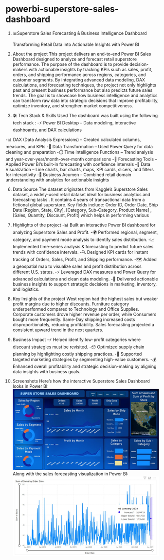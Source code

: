# powerbi-superstore-sales-dashboard
1. 📊Superstore Sales Forecasting & Business Intelligence Dashboard
   
   Transforming Retail Data into Actionable Insights with Power BI

3. About the project 
   This project delivers an end-to-end Power BI Sales Dashboard designed to analyze and forecast retail superstore performance. The purpose of the dashboard is        to provide decision-makers with actionable insights by tracking KPIs such as sales, profit, orders, and shipping performance across regions, categories, and        customer segments. By integrating advanced data modeling, DAX calculations, and forecasting techniques, the project not only highlights past and present            business performance but also predicts future sales trends. The goal is to showcase how business intelligence and analytics can transform raw data into
   strategic decisions that improve profitability, optimize inventory, and strengthen market competitiveness.

4. 🛠️ Tech Stack & Skills Used
   The dashboard was built using the following tech stack :
  -⚡ Power BI Desktop – Data modeling, interactive dashboards, and DAX calculations
   
  -📊 DAX (Data Analysis Expressions) – Created calculated columns, measures, and KPIs
  -🧹 Data Transformation – Used Power Query for data cleaning and preparation
  -⏱️ Time Intelligence Functions – Trend analysis and year-over-year/month-over-month comparisons
  -🔮 Forecasting Tools – Applied Power BI’s built-in forecasting with confidence intervals
  -🎨 Data Visualization – Line charts, bar charts, maps, KPI cards, slicers, and filters for interactivity
  -💼 Business Acumen – Combined retail domain understanding with analytics for actionable insights

6. Data Source
   The dataset originates from Kaggle’s Superstore Sales dataset, a widely-used retail dataset ideal for business analytics and forecasting tasks .
   It contains 4 years of transactional data from a fictional global superstore. Key fields include: Order ID, Order Date, Ship Date [Region, State, City],
   [Category, Sub-Category, Product Name] , [Sales, Quantity, Discount, Profit] which helps in performing various 

7. Highlights of the project
   -📊 Built an interactive Power BI dashboard for analyzing Superstore Sales and Profit.
   -🌍 Performed regional, segment, category, and payment mode analysis to identify sales distribution.
   -📈 Implemented time-series analysis & forecasting to predict future sales trends with confidence intervals.
   -🔍 Designed KPI cards for instant tracking of Orders, Sales, Profit, and Shipping performance.
   -🗺️ Added a geospatial map to visualize sales and profit distribution across different U.S. states.
   -⚡ Leveraged DAX measures and Power Query for advanced calculations and clean data modeling.
   -🎯 Delivered actionable business insights to support strategic decisions in marketing, inventory, and logistics.

8. Key Insights of the project 
      West region had the highest sales but weaker profit margins due to higher discounts.
      Furniture category underperformed compared to Technology and Office Supplies.
      Corporate customers drove higher revenue per order, while Consumers bought more frequently.
      Same-Day shipping increased costs disproportionately, reducing profitability.
      Sales forecasting projected a consistent upward trend in the next quarters.

9. Business Impact
   -⚡ Helped identify low-profit categories where discount strategies must be revisited.
   -📦 Optimized supply chain planning by highlighting costly shipping practices.
   -🎯 Supported targeted marketing strategies by segmenting high-value customers.
   -💰 Enhanced overall profitability and strategic decision-making by aligning data insights with business goals.

10. Screenshots
      Here’s how the interactive Superstore Sales Dashboard looks in Power BI:  
      ![Superstore Sales Dashboard](https://github.com/sinharitamvaraa/powerbi-superstore-sales-dashboard/raw/main/snapshot%20of%20sales%20dashboard%20.jpg)
      Along with the sales forecasting visualization in Power BI:  
      ![Sales Forecasting](https://github.com/sinharitamvaraa/powerbi-superstore-sales-dashboard/raw/main/snapshot%20of%20live%20sales%20forecast%20.jpg)

